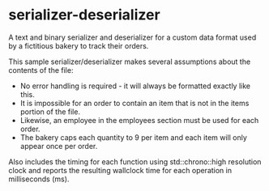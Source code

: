 # serializer-deserializer

A text and binary serializer and deserializer for a custom data format used by a fictitious bakery to track their orders. 

This sample serializer/deserializer makes several assumptions about the
contents of the file:
* No error handling is required - it will always be formatted exactly like this.
* It is impossible for an order to contain an item that is not in the items portion of the file.
* Likewise, an employee in the employees section must be used for each order.
* The bakery caps each quantity to 9 per item and each item will only appear once per order.

Also includes the timing for each function using std::chrono::high resolution clock and reports the resulting wallclock time for each operation in milliseconds (ms).
